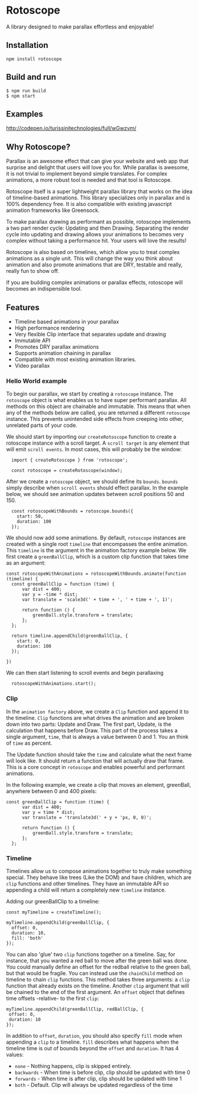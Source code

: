 # Rotoscope

A library designed to make parallax effortless and enjoyable!

## Installation
```
npm install rotoscope
```

## Build and run

```
$ npm run build
$ npm start
```

## Examples
http://codepen.io/turissinitechnologies/full/wGwzvm/

## Why Rotoscope?
Parallax is an awesome effect that can give your website and web app that surprise and delight that users will love you for. While parallax is awesome, it is not trivial to implement beyond simple translates. For complex animations, a more robust tool is needed and that tool is Rotoscope.

Rotoscope itself is a super lightweight parallax library that works on the idea of timeline-based animations. This library specializes only in parallax and is 100% dependency free. It is also compatible with existing javascript animation frameworks like Greensock.

To make parallax drawing as performant as possible, rotoscope implements a two part render cycle: Updating and then Drawing.
Separating the render cycle into updating and drawing allows your animations to becomes very complex without taking a performance hit. Your users will love the results!

Rotoscope is also based on timelines, which allow you to treat complex animations as a single unit. This will change the way you think about animation and also promote animations that are DRY, testable and really, really fun to show off.

If you are building complex animations or parallax effects, rotoscope will becomes an indispensible tool.

## Features
 - Timeline based animations in your parallax
 - High performance rendering
 - Very flexible Clip interface that separates update and drawing
 - Immutable API
 - Promotes DRY parallax animations
 - Supports animation chaining in parallax
 - Compatible with most existing animation libraries.
 - Video parallax


### Hello World example

To begin our parallax, we start by creating a `rotoscope` instance. The `rotoscope` object is what enables us to have super performant parallax. All methods on this object are chainable and  immutable. This means that when any of the methods below are called, you are returned a different `rotoscope` instance. This prevents unintended side effects from creeping into other, unrelated parts of your code.

We should start by importing our `createRotoscope` function to create a rotoscope instance with a scroll target. A `scroll target` is any element that will emit `scroll events`. In most cases, this will probably be the window:

```
  import { createRotoscope } from 'rotoscope';
  
  const rotoscope = createRotoscope(window);
```

After we create a `rotoscope` object, we should define its `bounds`. `bounds` simply describe when `scroll events` should effect parallax. In the example below, we should see animation updates between scroll positions 50 and 150.

```
  const rotoscopeWithBounds = rotoscope.bounds({
    start: 50,
    duration: 100
  });

```

We should now add some animations. By default, `rotoscope` instances are created with a single root `timeline` that encompasses the entire animation. This `timeline` is the argument in the animation factory example below.  We first create a `greenBallClip`, which is a custom clip function that takes time as an argument:

```
const rotoscopeWithAnimations = rotoscopeWithBounds.animate(function (timeline) {
  const greenBallClip = function (time) {
      var dist = 400;
      var y = -time * dist;
      var translate = 'scale3d(' + time + ', ' + time + ', 1)';

      return function () {
          greenBall.style.transform = translate;
      };
  };
  
  return timeline.appendChild(greenBallClip, {
    start: 0,
    duration: 100
  });
  
})

```


We can then start listening to scroll events and begin parallaxing

```
  rotoscopeWithAnimations.start();
```


### Clip

In the `animation factory` above, we create a `Clip` function and append it to the timeline. `Clip` functions are what drives the animation and are broken down into two parts: Update and Draw. The first part, Update, is the calculation that happens before Draw. This part of the process takes a single argument, `time`, that is always a value between 0 and 1. You an think of `time` as percent.

The Update function should take the `time` and calculate what the next frame will look like. It should return a function that will actually draw that frame. This is a core concept in `rotoscope` and enables powerful and performant animations.

In the following example, we create a clip that moves an element, greenBall, anywhere between 0 and 400 pixels:

```
const greenBallClip = function (time) {
      var dist = 400;
      var y = time * dist;
      var translate = 'translate3d(' + y + 'px, 0, 0)';

      return function () {
          greenBall.style.transform = translate;
      };
  };

```

### Timeline

Timelines allow us to compose animations together to truly make something special. They behave like trees (Like the DOM) and have children, which are `clip` functions and other timelines. They have an immutable API so appending a child will return a completely new `timeline` instance.

Adding our greenBallClip to a timeline:

```
const myTimeline = createTimeline();

myTimeline.appendChild(greenBallClip, {
  offset: 0,
  duration: 10,
  fill: 'both'
});

```

You can also 'glue' two `clip` functions together on a timeline. Say, for instance, that you wanted a red ball to move after the green ball was done. You could manually define an offset for the redball relative to the green ball, but that would be fragile. You can instead use the `chainChild` method on timeline to chain `clip` functions. This method takes three arguments: a `clip` function that already exists on the timeline. Another `clip` argument that will be chained to the end of the first argument. An `offset` object that defines time offsets -relative- to the first `clip`:

```
myTimeline.appendChild(greenBallClip, redBallClip, {
 offset: 0,
 duration: 10
});
```

In addition to `offset`, `duration`, you should also specify `fill` mode when appending a `clip` to a timeline. `fill` describes what happens when the timeline time is out of bounds beyond the `offset` and `duration`. It has 4 values:
   - `none` - Nothing happens, clip is skipped entirely.
   - `backwards` - When time is before clip, clip should be updated with time 0
   - `forwards` - When time is after clip, clip should be updated with time 1
   - `both` - Default. Clip will always be updated regardless of the time
   
